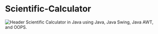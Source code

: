 # Scientific-Calculator
![Header](./Scientific-Calculator.png)
Scientific Calculator in Java using Java, Java Swing, Java AWT, and OOPS.
